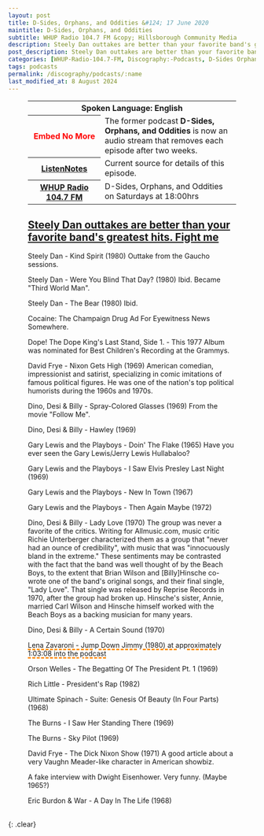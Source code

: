 ```yaml
---
layout: post
title: D-Sides, Orphans, and Oddities &#124; 17 June 2020
maintitle: D-Sides, Orphans, and Oddities
subtitle: WHUP Radio 104.7 FM &copy; Hillsborough Community Media
description: Steely Dan outtakes are better than your favorite band's greatest hits. Fight me.
post_description: Steely Dan outtakes are better than your favorite band's greatest hits. Fight me.
categories: [WHUP-Radio-104.7-FM, Discography:-Podcasts, D-Sides Orphans and Oddities, OnThisDay17June]
tags: podcasts
permalink: /discography/podcasts/:name
last_modified_at: 8 August 2024
---
```


<figure class="fig3">
<table>
<tr id="infobox1"><th colspan="2">Spoken Language: English</th></tr>
<tr><th style="color:#ff0000; width:35%;">Embed No More</th><td>The former podcast <strong>D-Sides, Orphans, and Oddities</strong> is now an audio stream that removes each episode after two weeks.</td></tr>
<tr><th><a class="external-link" href="https://www.listennotes.com/podcasts/d-sides-orphans/steely-dan-outtakes-are-et528kvrJ1M">ListenNotes</a></th><td>Current source for details of this episode.</td></tr>
<tr><th><a class="external-link" href="https://whupfm.org/show/d-sides-orphans-oddities/">WHUP Radio 104.7 FM</a></th><td>D-Sides, Orphans, and Oddities on Saturdays at 18:00hrs</td></tr>
</table>
</figure>

<figure class="fig3">
<h2 id="infobox2"><a href="#infobox2">Steely Dan outtakes are better than your favorite band's greatest hits. Fight me</a></h2>
<p>Steely Dan - Kind Spirit (1980) Outtake from the Gaucho sessions.</p>
<p>Steely Dan - Were You Blind That Day? (1980) Ibid. Became "Third World Man".</p>
<p>Steely Dan - The Bear (1980) Ibid.</p>
<p>Cocaine: The Champaign Drug Ad For Eyewitness News Somewhere.</p>
<p>Dope! The Dope King's Last Stand, Side 1.  - This 1977 Album was nominated for Best Children's Recording at the Grammys.</p>
<p>David Frye - Nixon Gets High (1969) American comedian, impressionist and satirist, specializing in comic imitations of famous political figures. He was one of the nation's top political humorists during the 1960s and 1970s.</p>
<p>Dino, Desi & Billy - Spray-Colored Glasses (1969) From the movie "Follow Me".</p>
<p>Dino, Desi & Billy - Hawley (1969)</p>
<p>Gary Lewis and the Playboys - Doin' The Flake (1965) Have you ever seen the Gary Lewis/Jerry Lewis Hullabaloo?</p>
<p>Gary Lewis and the Playboys - I Saw Elvis Presley Last Night (1969)</p>
<p>Gary Lewis and the Playboys - New In Town  (1967)</p>
<p>Gary Lewis and the Playboys - Then Again Maybe (1972)</p>
<p>Dino, Desi & Billy - Lady Love (1970) The group was never a favorite of the critics. Writing for Allmusic.com, music critic Richie Unterberger characterized them as a group that "never had an ounce of credibility", with music that was "innocuously bland in the extreme." These sentiments may be contrasted with the fact that the band was well thought of by the Beach Boys, to the extent that Brian Wilson and [Billy]Hinsche co-wrote one of the band's original songs, and their final single, "Lady Love". That single was released by Reprise Records in 1970, after the group had broken up. Hinsche's sister, Annie, married Carl Wilson and Hinsche himself worked with the Beach Boys as a backing musician for many years.</p>
<p>Dino, Desi & Billy - A Certain Sound  (1970)</p>
<p style="text-decoration: underline dashed darkorange 3px;">Lena Zavaroni - Jump Down Jimmy (1980) at approximately 1:03:08 into the podcast</p>
<p>Orson Welles - The Begatting Of The President Pt. 1 (1969)</p>
<p>Rich Little - President's Rap (1982)</p>
<p>Ultimate Spinach - Suite: Genesis Of Beauty (In Four Parts) (1968)</p>
<p>The Burns - I Saw Her Standing There (1969)</p>
<p>The Burns - Sky Pilot (1969)</p>
<p>David Frye - The Dick Nixon Show (1971) A good article about a very Vaughn Meader-like character in American showbiz.</p>
<p>A fake interview with Dwight Eisenhower. Very funny. (Maybe 1965?)</p>
<p>Eric Burdon & War - A Day In The Life (1968)</p>
</figure>

<br />{: .clear}

<style>
.up {position: relative; top: -0.2em;}
.red, .up, .bold {color:#ff0000;}
.bold {font-weight: bold;}
.discussions {background-color:#f6f8fa; color:#000; padding: 10px; border-radius: 0.25rem; border-style: solid; border-color: #DBDBDB; border-width: 1px;}
.shape {
    background-color: var(--color-avatar-bg);
    border-radius: 50%;
    box-shadow: 0 0 0 1px var(--color-avatar-border);
    display: inline-block;
    flex-shrink: 0;
    line-height: 1;
    overflow: hidden;
    vertical-align: middle;
    width:32px;
    margin: 0px 8px 0px 0px;
}

.noembed {
    text-align:center;
    box-sizing:border-box;
    padding:10px;
    word-wrap:break-word;
    position:relative;
    white-space:normal;
    word-break:break-word;
    width:100%;
    height:auto;
    border:solid lightgray 1px;
    border-radius: 5px;
}
</style>

